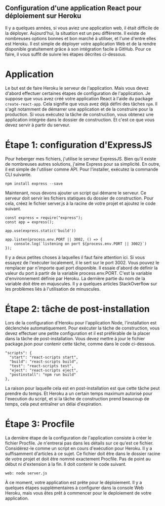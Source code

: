 ## Configuration d'une application React pour déploiement sur Heroku

Il y a quelques années, si vous aviez une application web, il était difficile de la déployer. Aujourd'hui, la situation est un peu différente. Il existe de nombreuses options bonnes et bon marché à utiliser, et l'une d'entre elles est Heroku. Il est simple de déployer votre application Web et de la rendre disponible gratuitement grâce à son intégration facile à GitHub. Pour ce faire, il vous suffit de suivre les étapes décrites ci-dessous.

# Application

Le but est de faire Heroku le serveur de l'application. Mais vous devez d'abord effectuer certaines étapes de configuration de l'application. Je suppose que vous avez créé votre application React à l'aide du package `create-react-app`. Cela signifie que vous avez déjà défini des tâches `npm`. Il s'agit notamment de démarrer une application et de la construire pour la production. Si vous exécutez la tâche de construction, vous obtenez une application intégrée dans le dossier de construction. Et c'est ce que vous devez servir à partir du serveur.

# Étape 1: configuration d'ExpressJS

Pour heberger mes fichiers, j'utilise le serveur ExpressJS. Bien qu'il existe de nombreuses autres solutions, j'aime Express pour sa simplicité. En outre, il est simple de l'utiliser comme API. Pour l'installer, exécutez la commande CLI suivante.

```
npm install express --save
```
Maintenant, nous devons ajouter un script qui démarre le serveur. Ce serveur doit servir les fichiers statiques du dossier de construction. Pour cela, créez le fichier server.js à la racine de votre projet et ajoutez le code suivant.

```
const express = require("express");
const app = express();

app.use(express.static('build'))

app.listen(process.env.PORT || 3002, () => {
    console.log(`listening on port ${process.env.PORT || 3002}`)
});
```

Il y a deux petites choses à laquelles il faut faire attention ici. Si vous essayez de l'exécuter localement, il le sert sur le port 3002. Vous pouvez le remplacer par n'importe quel port disponible. Il essaie d'abord de définir la valeur du port à partir de la variable process.env.PORT. C'est la variable d'environnement définie par Heroku. La dernière partie du nom de la variable doit être en majuscules. Il y a quelques articles StackOverflow sur les problèmes liés à l'utilisation de minuscules.

# Étape 2: tâche de post-installation

Lors de la configuration d'Heroku pour l'application Node,  l'installation est déclenchée automatiquement. Pour exécuter la tâche de construction, vous devez effectuer une petite configuration et il est préférable de la placer dans la tâche de post-installation. Vous devez mettre à jour le fichier package.json pour contenir cette tâche, comme dans le code ci-dessous.

```
"scripts": {
  "start": "react-scripts start",
  "build": "react-scripts build",
  "test": "react-scripts test",
  "eject": "react-scripts eject",
  "postinstall": "npm run build"
},
```
La raison pour laquelle cela est en post-installation est que cette tâche peut prendre du temps. Et Heroku a un certain temps maximum autorisé pour l'execution du script, et si la tâche de construction prend beaucoup de temps, cela peut entraîner un délai d'expiration.

# Étape 3: Procfile

La dernière étape de la configuration de l'application consiste à créer le fichier Procfile. Je n'entrerai pas dans les détails sur ce qu'est ce fichier. Considérez-le comme un script en cours d'exécution pour Heroku. Il y a suffisamment d'articles à ce sujet. Ce fichier doit être dans le dossier racine de votre projet et doit être nommé exactement Procfile. Pas de point au début ni d'extension à la fin. Il doit contenir le code suivant.

```
web: node server.js
```

À ce moment, votre application est prête pour le déploiement. Il y a quelques étapes supplémentaires à configurer dans la console Web Heroku, mais vous êtes prêt à commencer pour le deploiement de votre application.